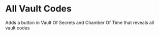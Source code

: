 # All Vault Codes

Adds a button in Vault Of Secrets and Chamber Of Time that reveals all vault codes